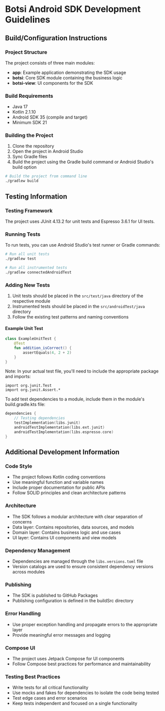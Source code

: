 # Botsi Android SDK Development Guidelines

## Build/Configuration Instructions

### Project Structure
The project consists of three main modules:
- **app**: Example application demonstrating the SDK usage
- **botsi**: Core SDK module containing the business logic
- **botsi-view**: UI components for the SDK

### Build Requirements
- Java 17
- Kotlin 2.1.10
- Android SDK 35 (compile and target)
- Minimum SDK 21

### Building the Project
1. Clone the repository
2. Open the project in Android Studio
3. Sync Gradle files
4. Build the project using the Gradle build command or Android Studio's build option

```bash
# Build the project from command line
./gradlew build
```

## Testing Information

### Testing Framework
The project uses JUnit 4.13.2 for unit tests and Espresso 3.6.1 for UI tests.

### Running Tests
To run tests, you can use Android Studio's test runner or Gradle commands:

```bash
# Run all unit tests
./gradlew test

# Run all instrumented tests
./gradlew connectedAndroidTest
```

### Adding New Tests
1. Unit tests should be placed in the `src/test/java` directory of the respective module
2. Instrumented tests should be placed in the `src/androidTest/java` directory
3. Follow the existing test patterns and naming conventions

#### Example Unit Test
```kotlin
class ExampleUnitTest {
    @Test
    fun addition_isCorrect() {
        assertEquals(4, 2 + 2)
    }
}
```

Note: In your actual test file, you'll need to include the appropriate package and imports:
```
import org.junit.Test
import org.junit.Assert.*
```

To add test dependencies to a module, include them in the module's build.gradle.kts file:

```kotlin
dependencies {
    // Testing dependencies
    testImplementation(libs.junit)
    androidTestImplementation(libs.ext.junit)
    androidTestImplementation(libs.espresso.core)
}
```

## Additional Development Information

### Code Style
- The project follows Kotlin coding conventions
- Use meaningful function and variable names
- Include proper documentation for public APIs
- Follow SOLID principles and clean architecture patterns

### Architecture
- The SDK follows a modular architecture with clear separation of concerns
- Data layer: Contains repositories, data sources, and models
- Domain layer: Contains business logic and use cases
- UI layer: Contains UI components and view models

### Dependency Management
- Dependencies are managed through the `libs.versions.toml` file
- Version catalogs are used to ensure consistent dependency versions across modules

### Publishing
- The SDK is published to GitHub Packages
- Publishing configuration is defined in the buildSrc directory

### Error Handling
- Use proper exception handling and propagate errors to the appropriate layer
- Provide meaningful error messages and logging

### Compose UI
- The project uses Jetpack Compose for UI components
- Follow Compose best practices for performance and maintainability

### Testing Best Practices
- Write tests for all critical functionality
- Use mocks and fakes for dependencies to isolate the code being tested
- Test edge cases and error scenarios
- Keep tests independent and focused on a single functionality
